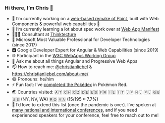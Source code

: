 ### Hi there, I’m Chris 👋

- 🔭 I’m currently working on a [web-based remake of Paint](https://github.com/christianliebel/paint), built with Web Components & powerful web capabilities 🐡
- 🌱 I’m currently learning a lot about spec work over at [Web App Manifest](https://github.com/w3c/manifest)
- 👨🏼‍💻 Consultant at [Thinktecture](https://www.thinktecture.com)
- 🔷 Microsoft Most Valuable Professional for Developer Technologies (since 2017)
- 🅰️ Google Developer Expert for Angular & Web Capabilities (since 2019) <!-- - 🤔 I’m looking for help with ... -->
- 🌐 Participant in the [W3C WebApps Working Group](https://www.w3.org/2019/webapps/)
- 💬 Ask me about all things Angular and Progressive Web Apps
- 📫 How to reach me: [@christianliebel](https://twitter.com/christianliebel) & https://christianliebel.com/about-me/
- 😄 Pronouns: he/him
- ⚡ Fun fact: I’ve [completed the Pokédex](https://github.com/pret/pokered/blob/master/engine/events/diploma.asm#L108-L112) in Pokémon Red.
- 🌏 Countries visited: 🇦🇹 🇨🇭 🇨🇿 🇩🇪 🇪🇸 🇫🇷 🇮🇪 🇮🇹 🇯🇵 🇳🇱 🇵🇱 🇬🇧 🇺🇸 (NY, NV, WA) 🇷🇴 🇻🇦 (15/195 ≈ 7.7%)
- 📍 I’d love to extend this list (once the pandemic is over). I’ve spoken at [many national and international conferences](https://christianliebel.com/talks/), and if you need experienced speakers for your conference, feel free to reach out to me!
